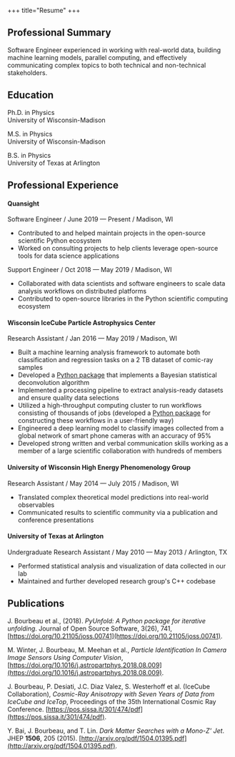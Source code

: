 +++
title="Resume"
+++

## Professional Summary

Software Engineer experienced in working with real-world data, building machine learning models, parallel computing, and effectively communicating complex topics to both technical and non-technical stakeholders.

<!-- ## Programming Skills

#### Python
NumPy, SciPy, Pandas, scikit-learn, XGBoost, Keras, TensorFlow, Dask, Matplotlib, Jupyter, pytest, Sphinx

#### Other tools
git, Bash, Docker, make, continuous integration (Travis CI, AppVeyor, CircleCI), HDF5, HTCondor, Latex -->


## Education

Ph.D. in Physics<br>
University of Wisconsin-Madison

M.S. in Physics<br>
University of Wisconsin-Madison

B.S. in Physics<br>
University of Texas at Arlington


## Professional Experience

#### Quansight
Software Engineer / June 2019 &mdash; Present / Madison, WI

- Contributed to and helped maintain projects in the open-source scientific Python ecosystem
- Worked on consulting projects to help clients leverage open-source tools for data science applications


Support Engineer / Oct 2018 &mdash; May 2019 / Madison, WI


- Collaborated with data scientists and software engineers to scale data analysis workflows on distributed platforms
- Contributed to open-source libraries in the Python scientific computing ecosystem

#### Wisconsin IceCube Particle Astrophysics Center
Research Assistant / Jan 2016 &mdash; May 2019 / Madison, WI

- Built a machine learning analysis framework to automate both classification and regression tasks on a 2 TB dataset of comic-ray samples
- Developed a [Python package](https://github.com/jrbourbeau/pyunfold) that implements a Bayesian statistical deconvolution algorithm
- Implemented a processing pipeline to extract analysis-ready datasets and ensure quality data selections
- Utilized a high-throughput computing cluster to run workflows consisting of thousands of jobs (developed a [Python package](https://github.com/jrbourbeau/pycondor) for constructing these workflows in a user-friendly way)
- Engineered a deep learning model to classify images collected from a global network of smart phone cameras with an accuracy of 95%
- Developed strong written and verbal communication skills working as a member of a large scientific collaboration with hundreds of members

#### University of Wisconsin High Energy Phenomenology Group
Research Assistant / May 2014 &mdash; July 2015 / Madison, WI

- Translated complex theoretical model predictions into real-world observables
- Communicated results to scientific community via a publication and conference presentations

#### University of Texas at Arlington
Undergraduate Research Assistant / May 2010 &mdash; May 2013 / Arlington, TX

- Performed statistical analysis and visualization of data collected in our lab
- Maintained and further developed research group's C++ codebase


## Publications

J. Bourbeau et al., (2018). *PyUnfold: A Python package for iterative unfolding*. Journal of Open Source Software, 3(26), 741, [https://doi.org/10.21105/joss.00741](https://doi.org/10.21105/joss.00741).

M. Winter, J. Bourbeau, M. Meehan et al., *Particle Identification In Camera Image Sensors Using Computer Vision*, [https://doi.org/10.1016/j.astropartphys.2018.08.009](https://doi.org/10.1016/j.astropartphys.2018.08.009).

J. Bourbeau, P. Desiati, J.C. Diaz Valez, S. Westerhoff et al. (IceCube Collaboration), *Cosmic-Ray Anisotropy with Seven Years of Data from IceCube and IceTop*, Proceedings of the 35th International Cosmic Ray Conference. [https://pos.sissa.it/301/474/pdf](https://pos.sissa.it/301/474/pdf).

Y. Bai, J. Bourbeau, and T. Lin. *Dark Matter Searches with a Mono-Z' Jet*. JHEP **1506**, 205 (2015). [http://arxiv.org/pdf/1504.01395.pdf](http://arxiv.org/pdf/1504.01395.pdf).
